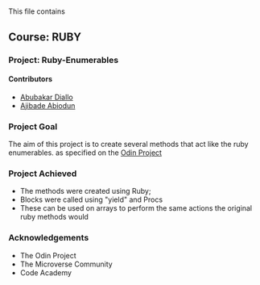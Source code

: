 # 
This file contains 
## Course: RUBY
### Project: Ruby-Enumerables

#### Contributors
* [Abubakar Diallo](https://github.com/abruzy)
* [Ajibade Abiodun](https://github.com/Tripple-A)

### Project Goal

The aim of this project is to create several methods that act like the ruby enumerables.  as specified on the [Odin Project](https://theodinproject.com/courses/ruby-programming/lessons/advanced-building-blocks)


### Project Achieved
* The methods were created using Ruby;
* Blocks were called using "yield" and Procs
* These can be used on arrays to perform the same actions the original ruby methods would

### Acknowledgements
* The Odin Project
* The Microverse Community
* Code Academy
